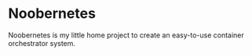 # Noobernetes

Noobernetes is my little home project to create an easy-to-use container orchestrator system.

